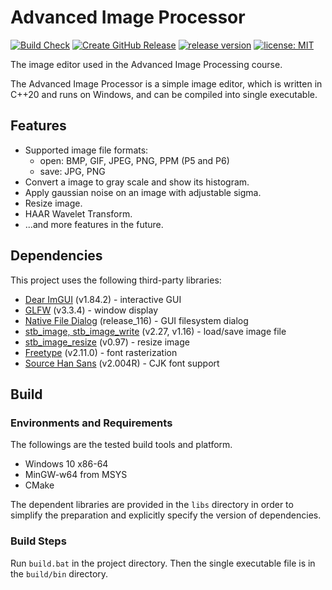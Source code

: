 # Advanced Image Processor

[![Build Check](https://github.com/shangchiwu/advanced-image-processor/actions/workflows/build-check.yml/badge.svg)](https://github.com/shangchiwu/advanced-image-processor/actions/workflows/build-check.yml)
[![Create GitHub Release](https://github.com/shangchiwu/advanced-image-processor/actions/workflows/create-github-release.yml/badge.svg)](https://github.com/shangchiwu/advanced-image-processor/actions/workflows/create-github-release.yml)
[![release version](https://img.shields.io/github/v/release/shangchiwu/advanced-image-processor)](https://github.com/shangchiwu/advanced-image-processor/releases/latest)
[![license: MIT](https://img.shields.io/badge/license-MIT-green.svg)](https://opensource.org/licenses/MIT)

The image editor used in the Advanced Image Processing course.

The Advanced Image Processor is a simple image editor, which is written in C++20 and runs on Windows, and can be compiled into single executable.

## Features

- Supported image file formats:
  - open: BMP, GIF, JPEG, PNG, PPM (P5 and P6)
  - save: JPG, PNG
- Convert a image to gray scale and show its histogram.
- Apply gaussian noise on an image with adjustable sigma.
- Resize image.
- HAAR Wavelet Transform.
- ...and more features in the future.

## Dependencies

This project uses the following third-party libraries:

- [Dear ImGUI](https://github.com/ocornut/imgui) (v1.84.2) - interactive GUI
- [GLFW](https://www.glfw.org/) (v3.3.4) - window display
- [Native File Dialog](https://github.com/mlabbe/nativefiledialog) (release_116) - GUI filesystem dialog
- [stb_image, stb_image_write](https://github.com/nothings/stb) (v2.27, v1.16) - load/save image file
- [stb_image_resize](https://github.com/nothings/stb) (v0.97) - resize image
- [Freetype](https://freetype.org/) (v2.11.0) - font rasterization
- [Source Han Sans](https://github.com/adobe-fonts/source-han-sans) (v2.004R) - CJK font support

## Build

### Environments and Requirements

The followings are the tested build tools and platform.

- Windows 10 x86-64
- MinGW-w64 from MSYS
- CMake

The dependent libraries are provided in the `libs` directory in order to simplify the preparation and explicitly specify the version of dependencies.

### Build Steps

Run `build.bat` in the project directory. Then the single executable file is in the `build/bin` directory.
